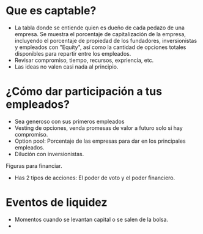 # Que es captable?

- La tabla donde se entiende quien es dueño de cada pedazo de una empresa. Se muestra el porcentaje de capitalización de la empresa, incluyendo el porcentaje de propiedad de los fundadores, inversionistas y empleados con "Equity", así como la cantidad de opciones totales disponibles para repartir entre los empleados.
- Revisar compromiso, tiempo, recursos, expriencia, etc.
- Las ideas no valen casi nada al principio.

# ¿Cómo dar participación a tus empleados?

- Sea generoso con sus primeros empleados
- Vesting de opciones, venda promesas de valor a futuro solo si hay compromiso.
- Option pool: Porcentaje de las empresas para dar en los principales empleados.
- Dilución con inversionistas.

Figuras para financiar.
- Has 2 tipos de acciones: El poder de voto y el poder financiero.

# Eventos de liquidez

- Momentos cuando se levantan capital o se salen de la bolsa.
- 